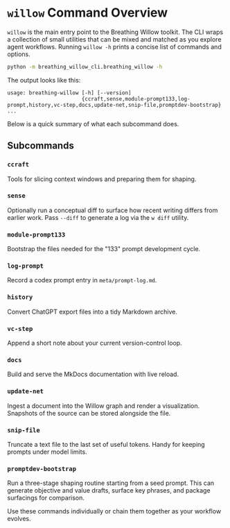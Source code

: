 # `willow` Command Overview

`willow` is the main entry point to the Breathing Willow toolkit. The CLI wraps a
collection of small utilities that can be mixed and matched as you explore agent
workflows. Running `willow -h` prints a concise list of commands and options.

```bash
python -m breathing_willow_cli.breathing_willow -h
```

The output looks like this:

```
usage: breathing-willow [-h] [--version]
                        {ccraft,sense,module-prompt133,log-prompt,history,vc-step,docs,update-net,snip-file,promptdev-bootstrap} ...
```

Below is a quick summary of what each subcommand does.

## Subcommands

### `ccraft`
Tools for slicing context windows and preparing them for shaping.

### `sense`
Optionally run a conceptual diff to surface how recent writing differs from
earlier work. Pass `--diff` to generate a log via the `w diff` utility.

### `module-prompt133`
Bootstrap the files needed for the "133" prompt development cycle.

### `log-prompt`
Record a codex prompt entry in `meta/prompt-log.md`.

### `history`
Convert ChatGPT export files into a tidy Markdown archive.

### `vc-step`
Append a short note about your current version-control loop.

### `docs`
Build and serve the MkDocs documentation with live reload.

### `update-net`
Ingest a document into the Willow graph and render a visualization.
Snapshots of the source can be stored alongside the file.

### `snip-file`
Truncate a text file to the last set of useful tokens. Handy for keeping prompts
under model limits.

### `promptdev-bootstrap`
Run a three-stage shaping routine starting from a seed prompt. This can generate
objective and value drafts, surface key phrases, and package surfacings for
comparison.

Use these commands individually or chain them together as your workflow evolves.

